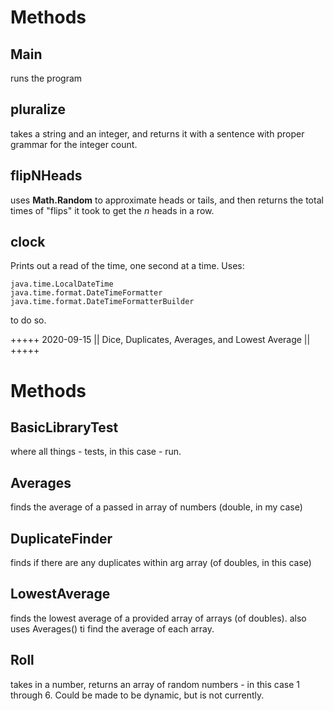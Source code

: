 # Methods

## Main
  runs the program

## pluralize
  takes a string and an integer, and returns it with a sentence with proper grammar for the integer count.

## flipNHeads
  uses __Math.Random__ to approximate heads or tails, and then returns the total times of "flips" it took to get the _n_ heads in a row.

## clock
  Prints out a read of the time, one second at a time. Uses:

    java.time.LocalDateTime
    java.time.format.DateTimeFormatter
    java.time.format.DateTimeFormatterBuilder
  
  to do so.

+++++ 2020-09-15 || Dice, Duplicates, Averages, and Lowest Average || +++++

# Methods

## BasicLibraryTest
  where all things - tests, in this case - run.

## Averages
  finds the average of a passed in array of numbers (double, in my case)

## DuplicateFinder
  finds if there are any duplicates within arg array (of doubles, in this case)

## LowestAverage
  finds the lowest average of a provided array of arrays (of doubles). also uses Averages() ti find the average of each array.

## Roll
  takes in a number, returns an array of random numbers - in this case 1 through 6. Could be made to be dynamic, but is not currently.